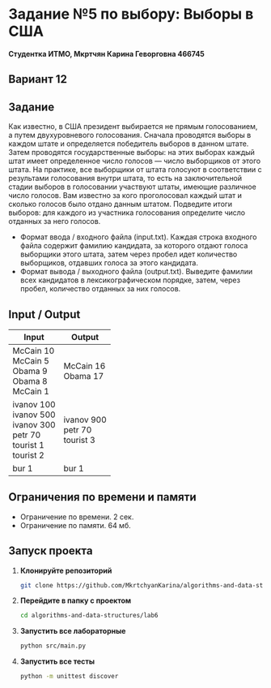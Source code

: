 # Задание №5 по выбору: Выборы в США
**Студентка ИТМО,  Мкртчян Карина Геворговна  466745**  

## Вариант 12

## Задание 
Как известно, в США президент выбирается не прямым голосованием, а путем
двухуровневого голосования. Сначала проводятся выборы в каждом штате и определяется победитель выборов в данном штате. Затем проводятся государственные
выборы: на этих выборах каждый штат имеет определенное число голосов — число выборщиков от этого штата. На практике, все выборщики от штата голосуют
в соответствии с результами голосования внутри штата, то есть на заключительной стадии выборов в голосовании участвуют штаты, имеющие различное число
голосов. Вам известно за кого проголосовал каждый штат и сколько голосов было отдано данным штатом. Подведите итоги выборов: для каждого из участника
голосования определите число отданных за него голосов.

- Формат ввода / входного файла (input.txt). Каждая строка входного файла
содержит фамилию кандидата, за которого отдают голоса выборщики этого
штата, затем через пробел идет количество выборщиков, отдавших голоса
за этого кандидата.
- Формат вывода / выходного файла (output.txt). Выведите фамилии всех
кандидатов в лексикографическом порядке, затем, через пробел, количество отданных за них голосов.

## Input / Output 

| Input                                                                                      | Output                                   |
|--------------------------------------------------------------------------------------------|------------------------------------------|
| McCain 10 <br/> McCain 5 <br/> Obama 9 <br/> Obama 8 <br/> McCain 1                        | McCain 16 <br/> Obama 17                 |
| ivanov 100 <br/> ivanov 500 <br/> ivanov 300 <br/> petr 70 <br/> tourist 1 <br/> tourist 2 | ivanov 900 <br/> petr 70 <br/> tourist 3 |
| bur 1                                                                                      | bur 1                                    |
## Ограничения по времени и памяти

- Ограничение по времени. 2 сек.
- Ограничение по памяти. 64 мб.


## Запуск проекта
1. **Клонируйте репозиторий**
   ```bash
   git clone https://github.com/MkrtchyanKarina/algorithms-and-data-structures.git
   ```
2. **Перейдите в папку с проектом**
   ```bash
   cd algorithms-and-data-structures/lab6
   ```
3. **Запустить все лабораторные**
    ```bash
   python src/main.py
   ```
4. **Запустить все тесты**
    ```bash
   python -m unittest discover
   ```
